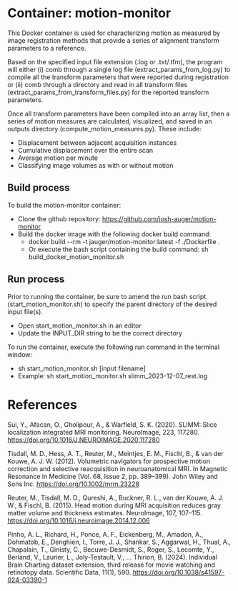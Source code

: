 # Container: motion-monitor
This Docker container is used for characterizing motion as measured by image registration methods that provide a series 
of alignment transform parameters to a reference.

Based on the specified input file extension (.log or .txt/.tfm), the program will either (i) comb through a single log 
file (extract_params_from_log.py) to compile all the transform parameters that were reported during registration or 
(ii) comb through a directory and read in all transform files (extract_params_from_transform_files.py) for the reported 
transform parameters.

Once all transform parameters have been compiled into an array list, then a series of motion measures are calculated,
visualized, and saved in an outputs directory (compute_motion_measures.py). These include:
- Displacement between adjacent acquisition instances
- Cumulative displacement over the entire scan
- Average motion per minute
- Classifying image volumes as with or without motion


## Build process
To build the motion-monitor container:
- Clone the github repository: https://github.com/josh-auger/motion-monitor
- Build the docker image with the following docker build command:
  - docker build --rm -t jauger/motion-monitor:latest -f ./Dockerfile .
  - Or execute the bash script containing the build command: sh build_docker_motion_monitor.sh

## Run process
Prior to running the container, be sure to amend the run bash script (start_motion_monitor.sh) to specify the parent
directory of the desired input file(s).
- Open start_motion_monitor.sh in an editor
- Update the INPUT_DIR string to be the correct directory

To run the container, execute the following run command in the terminal window:
- sh start_motion_monitor.sh [input filename]
- Example: sh start_motion_monitor.sh slimm_2023-12-07_rest.log


# References
Sui, Y., Afacan, O., Gholipour, A., & Warfield, S. K. (2020). SLIMM: Slice localization integrated MRI monitoring. 
NeuroImage, 223, 117280. https://doi.org/10.1016/J.NEUROIMAGE.2020.117280

Tisdall, M. D., Hess, A. T., Reuter, M., Meintjes, E. M., Fischl, B., & van der Kouwe, A. J. W. (2012). Volumetric 
navigators for prospective motion correction and selective reacquisition in neuroanatomical MRI. In Magnetic Resonance 
in Medicine (Vol. 68, Issue 2, pp. 389–399). John Wiley and Sons Inc. https://doi.org/10.1002/mrm.23228

Reuter, M., Tisdall, M. D., Qureshi, A., Buckner, R. L., van der Kouwe, A. J. W., & Fischl, B. (2015). Head motion 
during MRI acquisition reduces gray matter volume and thickness estimates. NeuroImage, 107, 107–115. 
https://doi.org/10.1016/j.neuroimage.2014.12.006

Pinho, A. L., Richard, H., Ponce, A. F., Eickenberg, M., Amadon, A., Dohmatob, E., Denghien, I., Torre, J. J., 
Shankar, S., Aggarwal, H., Thual, A., Chapalain, T., Ginisty, C., Becuwe-Desmidt, S., Roger, S., Lecomte, Y., 
Berland, V., Laurier, L., Joly-Testault, V., … Thirion, B. (2024). Individual Brain Charting dataset extension, 
third release for movie watching and retinotopy data. Scientific Data, 11(1), 590. 
https://doi.org/10.1038/s41597-024-03390-1
